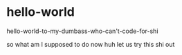 # hello-world
hello-world-to-my-dumbass-who-can't-code-for-shi

so what am I supposed to do now huh
let us try this shi out

